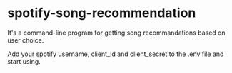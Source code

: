 # spotify-song-recommendation

It's a command-line program for getting song recommandations based on user choice.

Add your spotify username, client_id and client_secret to the .env file and start using.
